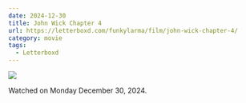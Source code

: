 ```yaml
---
date: 2024-12-30
title: John Wick Chapter 4
url: https://letterboxd.com/funkylarma/film/john-wick-chapter-4/
category: movie
tags:
  - Letterboxd
---
```


![](https://a.ltrbxd.com/resized/film-poster/5/3/0/8/8/2/530882-john-wick-chapter-4-0-600-0-900-crop.jpg?v=bc32219057)

Watched on Monday December 30, 2024.
